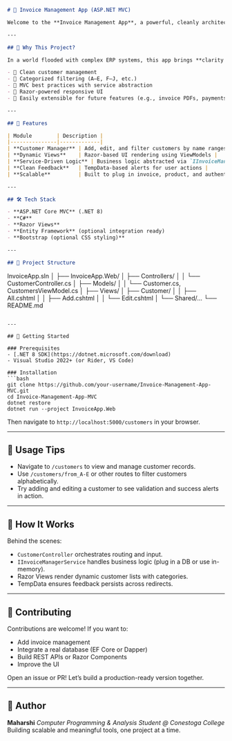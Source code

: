 ```markdown
# 🧾 Invoice Management App (ASP.NET MVC)

Welcome to the **Invoice Management App**, a powerful, cleanly architected web application built using the **ASP.NET MVC Framework**. Designed for small to mid-sized businesses, this app simplifies how you manage your **clients, invoices, and customer records** — all in one intuitive interface.

---

## 🚀 Why This Project?

In a world flooded with complex ERP systems, this app brings **clarity and simplicity**. Whether you're a developer exploring MVC patterns or a business needing a minimal invoice tracker, this app offers:

- 👤 Clean customer management
- 📂 Categorized filtering (A–E, F–J, etc.)
- 🧠 MVC best practices with service abstraction
- 🎯 Razor-powered responsive UI
- 💬 Easily extensible for future features (e.g., invoice PDFs, payments, login)

---

## 🧩 Features

| Module        | Description |
|---------------|-------------|
| **Customer Manager** | Add, edit, and filter customers by name ranges (e.g., A–E) |
| **Dynamic Views**    | Razor-based UI rendering using ViewModels |
| **Service-Driven Logic** | Business logic abstracted via `IInvoiceManagerService` |
| **Clean Feedback**   | TempData-based alerts for user actions |
| **Scalable**         | Built to plug in invoice, product, and authentication logic seamlessly |

---

## 🛠 Tech Stack

- **ASP.NET Core MVC** (.NET 8)
- **C#**
- **Razor Views**
- **Entity Framework** (optional integration ready)
- **Bootstrap (optional CSS styling)**

---

## 📁 Project Structure

```

InvoiceApp.sln
│
├── InvoiceApp.Web/
│   ├── Controllers/
│   │   └── CustomerController.cs
│   ├── Models/
│   │   └── Customer.cs, CustomersViewModel.cs
│   ├── Views/
│       ├── Customer/
│       │   ├── All.cshtml
│       │   ├── Add.cshtml
│       │   └── Edit.cshtml
│       └── Shared/...
└── README.md

````

---

## 🚀 Getting Started

### Prerequisites
- [.NET 8 SDK](https://dotnet.microsoft.com/download)
- Visual Studio 2022+ (or Rider, VS Code)

### Installation
```bash
git clone https://github.com/your-username/Invoice-Management-App-MVC.git
cd Invoice-Management-App-MVC
dotnet restore
dotnet run --project InvoiceApp.Web
````

Then navigate to `http://localhost:5000/customers` in your browser.

---

## 📌 Usage Tips

* Navigate to `/customers` to view and manage customer records.
* Use `/customers/from_A-E` or other routes to filter customers alphabetically.
* Try adding and editing a customer to see validation and success alerts in action.

---

## 🧠 How It Works

Behind the scenes:

* `CustomerController` orchestrates routing and input.
* `IInvoiceManagerService` handles business logic (plug in a DB or use in-memory).
* Razor Views render dynamic customer lists with categories.
* TempData ensures feedback persists across redirects.

---

## 👥 Contributing

Contributions are welcome! If you want to:

* Add invoice management
* Integrate a real database (EF Core or Dapper)
* Build REST APIs or Razor Components
* Improve the UI

Open an issue or PR! Let’s build a production-ready version together.

---

## 🧡 Author

**Maharshi**
*Computer Programming & Analysis Student @ Conestoga College*
Building scalable and meaningful tools, one project at a time.





